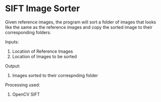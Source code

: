 # SIFT Image Sorter
Given reference images, the program will sort a folder of images that looks like the same as the reference images and copy the sorted image to their corresponding folders.

Inputs:
1. Location of Reference Images
2. Location of Images to be sorted

Output:
1. Images sorted to their correspnding folder

Processing used:
1. OpenCV SIFT
